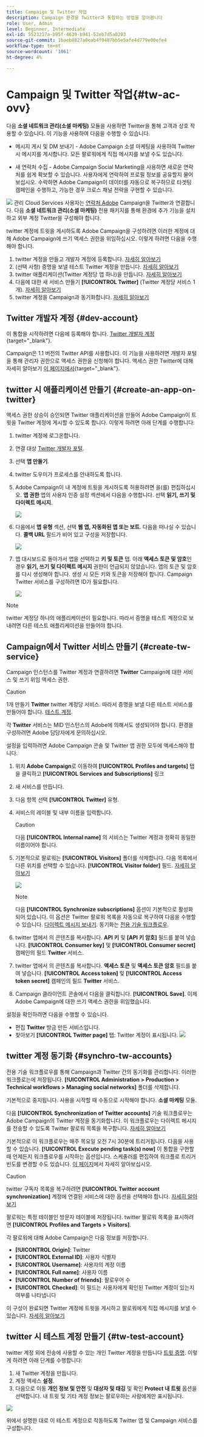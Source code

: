 ```yaml
---
title: Campaign 및 Twitter 작업
description: Campaign 환경을 Twitter과 통합하는 방법을 알아봅니다
role: User, Admin
level: Beginner, Intermediate
exl-id: 5523217a-b95f-4639-b941-52eb7d5a0203
source-git-commit: 1baeb8827a0eab4f9487bb5e5afe4d779e00efe4
workflow-type: tm+mt
source-wordcount: '1061'
ht-degree: 4%

---
```


# Campaign 및 Twitter 작업{#tw-ac-ovv}

다음 **소셜 네트워크 관리(소셜 마케팅)** 모듈을 사용하면 Twitter을 통해 고객과 상호 작용할 수 있습니다. 이 기능을 사용하여 다음을 수행할 수 있습니다.

* 메시지 게시 및 DM 보내기 - Adobe Campaign 소셜 마케팅을 사용하여 Twitter 시 메시지를 게시합니다. 모든 팔로워에게 직접 메시지를 보낼 수도 있습니다.

* 새 연락처 수집 - Adobe Campaign Social Marketing을 사용하면 새로운 연락처를 쉽게 확보할 수 있습니다. 사용자에게 연락하여 프로필 정보를 공유할지 물어보십시오. 수락하면 Adobe Campaign이 데이터를 자동으로 복구하므로 타겟팅 캠페인을 수행하고, 가능한 경우 크로스 채널 전략을 구현할 수 있습니다.

![](../assets/do-not-localize/speech.png) 관리 Cloud Services 사용자는 [연락처 Adobe](../start/campaign-faq.md#support) Campaign을 Twitter과 연결합니다. 다음  **소셜 네트워크 관리(소셜 마케팅)** 전용 패키지를 통해 환경에 추가 기능을 설치하고 외부 계정 Twitter을 구성해야 합니다.


twitter 계정에 트윗을 게시하도록 Adobe Campaign을 구성하려면 이러한 계정에 대해 Adobe Campaign에 쓰기 액세스 권한을 위임하십시오. 이렇게 하려면 다음을 수행해야 합니다.

1. twitter 계정을 만들고 개발자 계정에 등록합니다. [자세히 알아보기](#dev-account)
1. (선택 사항) 증명을 보낼 테스트 Twitter 계정을 만듭니다. [자세히 알아보기](#tw-test-account)
1. twitter 애플리케이션(Twitter 계정당 앱 하나)을 만듭니다. [자세히 알아보기](#create-an-app-on-twitter)
1. 다음에 대한 새 서비스 만들기 **[!UICONTROL Twitter]** (Twitter 계정당 서비스 1개). [자세히 알아보기](#create-tw-service)
1. twitter 계정을 Campaign과 동기화합니다. [자세히 알아보기](#synchro-tw-accounts)

## Twitter 개발자 계정 {#dev-account}

이 통합을 시작하려면 다음에 등록해야 합니다. [Twitter 개발자 계정](https://developer.twitter.com){target="_blank"}.

Campaign은 1.1 버전의 Twitter API를 사용합니다. 이 기능을 사용하려면 개발자 포털을 통해 관리자 권한으로 액세스 권한을 신청해야 합니다. 액세스 권한 Twitter에 대해 자세히 알아보기 [이 페이지에서](https://developer.twitter.com/en/portal/products/elevated){target="_blank"}.

## twitter 시 애플리케이션 만들기 {#create-an-app-on-twitter}

액세스 권한 상승이 승인되면 Twitter 애플리케이션을 만들어 Adobe Campaign이 트윗을 Twitter 계정에 게시할 수 있도록 합니다. 이렇게 하려면 아래 단계를 수행합니다:

1. twitter 계정에 로그온합니다.
1. 연결 대상 [Twitter 개발자 포털](https://developer.twitter.com/en/apps).
1. 선택 **앱 만들기**.
1. twitter 도우미가 프로세스를 안내하도록 합니다.
1. Adobe Campaign이 내 계정에 트윗을 게시하도록 허용하려면 을(를) 편집하십시오. **앱 권한** 앱의 사용자 인증 설정 섹션에서 다음을 수행합니다. 선택 **읽기, 쓰기 및 다이렉트 메시지**.

   ![](assets/tw-permissions.png)

1. 다음에서 **앱 유형** 섹션, 선택 **웹 앱, 자동화된 앱 또는 보트**. 다음을 떠나실 수 있습니다. **콜백 URL** 필드가 비어 있고 구성을 저장합니다.

   ![](assets/tw-app-type.png)

1. 앱 대시보드로 돌아가서 앱을 선택하고 **키 및 토큰** 탭. 아래 **액세스 토큰 및 암호**&#x200B;인 경우 **읽기, 쓰기 및 다이렉트 메시지** 권한이 언급되지 않았습니다. 앱의 토큰 및 암호를 다시 생성해야 합니다. 생성 시 모든 키와 토큰을 저장해야 합니다. Campaign Twitter 서비스를 구성하려면 ID가 필요합니다.

   ![](assets/tw-permissions-check.png)


>[!NOTE]
>
>twitter 계정당 하나의 애플리케이션이 필요합니다. 따라서 증명을 테스트 계정으로 보내려면 다른 테스트 애플리케이션을 만들어야 합니다.

## Campaign에서 Twitter 서비스 만들기 {#create-tw-service}

Campaign 인스턴스를 Twitter 계정과 연결하려면 **Twitter** Campaign에 대한 서비스 및 쓰기 위임 액세스 권한.

>[!CAUTION]
>
>1개 만들기 **Twitter** twitter 계정당 서비스. 따라서 증명을 보낼 다른 테스트 서비스를 만들어야 합니다. [테스트 계정](#tw-test-account).
>
>각 **Twitter** 서비스는 MID 인스턴스의 Adobe에 의해서도 생성되어야 합니다. 환경을 구성하려면 Adobe 담당자에게 문의하십시오.

설정을 입력하려면 Adobe Campaign 콘솔 및 Twitter 앱 권한 모두에 액세스해야 합니다.

1. 위치 **Adobe Campaign**&#x200B;로 이동하여 **[!UICONTROL Profiles and targets]** 탭을 클릭하고 **[!UICONTROL Services and Subscriptions]** 링크
1. 새 서비스를 만듭니다.
1. 다음 항목 선택 **[!UICONTROL Twitter]** 유형.
1. 서비스의 레이블 및 내부 이름을 입력합니다.

   >[!CAUTION]
   >
   >다음 **[!UICONTROL Internal name]** 의 서비스는 Twitter 계정과 정확히 동일한 이름이어야 합니다.

1. 기본적으로 팔로워는 **[!UICONTROL Visitors]** 폴더를 삭제합니다. 다음 목록에서 다른 위치를 선택할 수 있습니다. **[!UICONTROL Visitor folder]** 필드. [자세히 알아보기](../send/twitter.md#direct-tw-messages)

   ![](assets/tw-service-in-ac.png)

   >[!NOTE]
   >
   >다음 **[!UICONTROL Synchronize subscriptions]** 옵션이 기본적으로 활성화되어 있습니다. 이 옵션은 Twitter 팔로워 목록을 자동으로 복구하여 다음을 수행할 수 있습니다. [다이렉트 메시지 보내기](../send/twitter.md#direct-tw-messages). 동기화는 [전용 기술 워크플로우](#synchro-tw-accounts).

1. twitter 앱에서 의 콘텐츠를 복사합니다. **API 키** 및 **[API 키 암호]** 필드를 붙여 넣습니다. **[!UICONTROL Consumer key]** 및 **[!UICONTROL Consumer secret]** 캠페인의 필드 **Twitter** 서비스.

1. twitter 앱에서 의 콘텐츠를 복사합니다. **액세스 토큰** 및 **액세스 토큰 암호** 필드를 붙여 넣습니다. **[!UICONTROL Access token]** 및 **[!UICONTROL Access token secret]** 캠페인의 필드 **Twitter** 서비스.

1. Campaign 클라이언트 콘솔에서 다음을 클릭합니다. **[!UICONTROL Save]**. 이제 Adobe Campaign에 대한 쓰기 액세스 권한을 위임했습니다.

설정을 확인하려면 다음을 수행할 수 있습니다.

* 편집 **Twitter** 방금 만든 서비스입니다.
* 찾아보기 **[!UICONTROL Twitter page]** 탭: Twitter 계정이 표시됩니다.
   ![](assets/tw-page.png)


## twitter 계정 동기화 {#synchro-tw-accounts}

전용 기술 워크플로우를 통해 Campaign과 Twitter 간의 동기화를 관리합니다. 이러한 워크플로는에 저장됩니다. **[!UICONTROL Administration > Production > Technical workflows > Managing social networks]** 폴더를 삭제합니다.

기본적으로 중지됩니다. 사용을 시작할 때 수동으로 시작해야 합니다. **소셜 마케팅** 모듈.

다음 **[!UICONTROL Synchronization of Twitter accounts]** 기술 워크플로우는 Adobe Campaign의 Twitter 계정을 동기화합니다. 이 워크플로우는 다이렉트 메시지를 전송할 수 있도록 Twitter 팔로워 목록을 복구합니다. [자세히 알아보기](../send/twitter.md#direct-tw-messages)

기본적으로 이 워크플로우는 매주 목요일 오전 7시 30분에 트리거됩니다. 다음을 사용할 수 있습니다. **[!UICONTROL Execute pending task(s) now]** 이 통합을 구현할 때 언제든지 워크플로우를 시작하는 옵션입니다.  스케줄러를 편집하여 워크플로 트리거 빈도를 변경할 수도 있습니다. [이 페이지](../../automation/workflow/scheduler.md)에서 자세히 알아보십시오.

>[!CAUTION]
>
>twitter 구독자 목록을 복구하려면 **[!UICONTROL Twitter account synchronization]** 계정에 연결된 서비스에 대한 옵션을 선택해야 합니다. [자세히 알아보기](#create-tw-service)

팔로워는 특정 테이블인 방문자 테이블에 저장됩니다. twitter 팔로워 목록을 표시하려면 **[!UICONTROL Profiles and Targets > Visitors]**.

각 팔로워에 대해 Adobe Campaign은 다음 정보를 저장합니다.

* **[!UICONTROL Origin]**: Twitter
* **[!UICONTROL External ID]**: 사용자 식별자
* **[!UICONTROL Username]**: 사용자의 계정 이름
* **[!UICONTROL Full name]**: 사용자 이름
* **[!UICONTROL Number of friends]**: 팔로우어 수
* **[!UICONTROL Checked]**: 이 필드는 사용자에게 확인된 Twitter 계정이 있는지 여부를 나타냅니다

이 구성이 완료되면 Twitter 계정에 트윗을 게시하고 팔로워에게 직접 메시지를 보낼 수 있습니다. [자세히 알아보기](../send/twitter.md)

## twitter 시 테스트 계정 만들기 {#tw-test-account}

twitter 계정 외에 전송에 사용할 수 있는 개인 Twitter 계정을 만듭니다 [트윗 증명](../send/twitter.md#send-tw-proofs). 이렇게 하려면 아래 단계를 수행합니다:

1. 새 Twitter 계정을 만듭니다.
1. 계정 액세스  **설정**.
1. 다음으로 이동 **개인 정보 및 안전** 및 **대상자 및 태깅** 및 확인 **Protect 내 트윗** 옵션을 선택합니다. 내 트윗 및 기타 계정 정보는 팔로우하는 사람에게만 표시됩니다.

![](assets/social_tw_test_page.png)

위에서 설명한 대로 이 테스트 계정으로 작동하도록 Twitter 앱 및 Campaign 서비스를 구성합니다.
